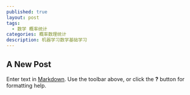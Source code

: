 ```yaml
---
published: true
layout: post
tags:
  - 数学 概率统计
categories: 概率数理统计
description: 机器学习数学基础学习
---
```

## A New Post

Enter text in [Markdown](http://daringfireball.net/projects/markdown/). Use the toolbar above, or click the **?** button for formatting help.
